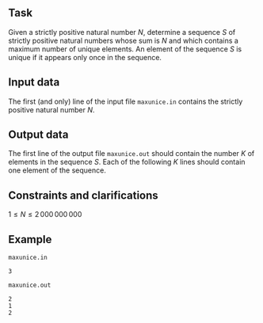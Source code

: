 ## Task

Given a strictly positive natural number $N$, determine a sequence $S$ of strictly positive natural numbers whose sum is $N$ and which contains a maximum number of unique elements. An element of the sequence $S$ is unique if it appears only once in the sequence.

## Input data

The first (and only) line of the input file `maxunice.in` contains the strictly positive natural number $N$.

## Output data

The first line of the output file `maxunice.out` should contain the number $K$ of elements in the sequence $S$. Each of the following $K$ lines should contain one element of the sequence.

## Constraints and clarifications

$1 \leq N \leq 2\,000\,000\,000$

## Example

`maxunice.in`
```
3
```

`maxunice.out`
```
2
1
2
```